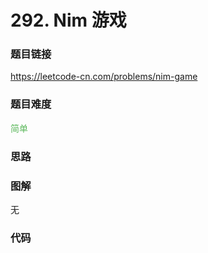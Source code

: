 # 292. Nim 游戏

### 题目链接

https://leetcode-cn.com/problems/nim-game

### 题目难度

<font color=#5CB85C>简单</font>

### 思路



### 图解

无

### 代码

```python
```